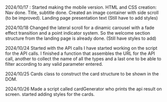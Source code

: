 2024/10/17 :
Started making the mobile version.
HTML and CSS creation:
Nav done.
Title, subtitle done.
Created an image container with side scroll (to be improved).
Landing page presentation text
(Still have to add styles)

2024/10/18
Changed the lateral scroll for a dinamic carousel with a fade effect transition and a point indicator system.
So the welcome section structure from the landing page is already done.
(Still have styles to add)

2024/10/24
Started with the API calls
I have started working on the script for the API calls.
I finished a function that assembles the URL for the API call, another to collect the name of all the types and a last one to be able to filter according to any valid parameter entered.

2024/10/25
Cards class to construct the card structure to be shown in the DOM.

2024/10/26
Made a script called cardGenerator who prints the api result on screen.
started adding styles for the cards.


